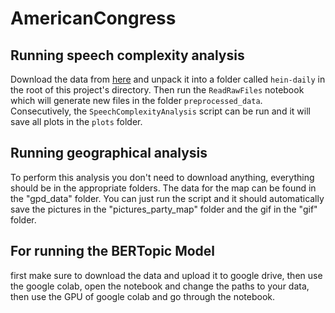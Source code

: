 # AmericanCongress

## Running speech complexity analysis
Download the data from [here](https://data.stanford.edu/congress_text#download-data) and unpack it into a folder called `hein-daily` in the root of this project's directory. 
Then run the `ReadRawFiles` notebook which will generate new files in the folder `preprocessed_data`. 
Consecutively, the `SpeechComplexityAnalysis` script can be run and it will save all plots in the `plots` folder. 

## Running geographical analysis
To perform this analysis you don't need to download anything, everything should be in the appropriate folders. The data for the map can be found in the "gpd_data" folder. You can just run the script and it should automatically save the pictures in the "pictures_party_map" folder and the gif in the "gif" folder.

## For running the BERTopic Model
first make sure to download the data and upload it to google drive, then use the google colab, open the notebook and change the paths to your data, then use the GPU of google colab and go through the notebook.
